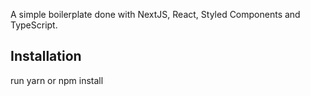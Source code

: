 A simple boilerplate done with NextJS, React, Styled Components and TypeScript.


## Installation

run yarn or npm install
